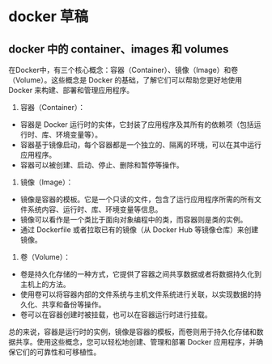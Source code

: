 # docker 草稿

## docker 中的 container、images 和 volumes

在Docker中，有三个核心概念：容器（Container）、镜像（Image）和卷（Volume）。这些概念是 Docker 的基础，了解它们可以帮助您更好地使用 Docker 来构建、部署和管理应用程序。

1. 容器（Container）：

  - 容器是 Docker 运行时的实体，它封装了应用程序及其所有的依赖项（包括运行时、库、环境变量等）。
  - 容器基于镜像启动，每个容器都是一个独立的、隔离的环境，可以在其中运行应用程序。
  - 容器可以被创建、启动、停止、删除和暂停等操作。

1. 镜像（Image）：

  - 镜像是容器的模板。它是一个只读的文件，包含了运行应用程序所需的所有文件系统内容、运行时、库、环境变量等信息。
  - 镜像可以看作是一个类比于面向对象编程中的类，而容器则是类的实例。
  - 通过 Dockerfile 或者拉取已有的镜像（从 Docker Hub 等镜像仓库）来创建镜像。

1. 卷（Volume）：

  - 卷是持久化存储的一种方式，它提供了容器之间共享数据或者将数据持久化到主机上的方法。
  - 使用卷可以将容器内部的文件系统与主机文件系统进行关联，以实现数据的持久化、共享和备份等操作。
  - 卷可以在容器创建时被挂载，也可以在容器运行时进行挂载。

总的来说，容器是运行时的实例，镜像是容器的模板，而卷则用于持久化存储和数据共享。使用这些概念，您可以轻松地创建、管理和部署 Docker 应用程序，并确保它们的可靠性和可移植性。
